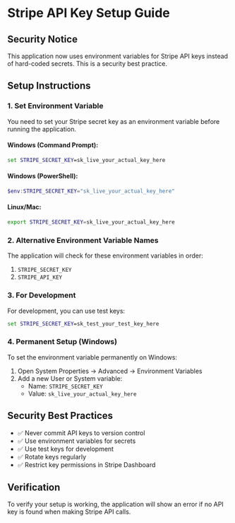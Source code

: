 # Stripe API Key Setup Guide

## Security Notice
This application now uses environment variables for Stripe API keys instead of hard-coded secrets. This is a security best practice.

## Setup Instructions

### 1. Set Environment Variable
You need to set your Stripe secret key as an environment variable before running the application.

#### Windows (Command Prompt):
```cmd
set STRIPE_SECRET_KEY=sk_live_your_actual_key_here
```

#### Windows (PowerShell):
```powershell
$env:STRIPE_SECRET_KEY="sk_live_your_actual_key_here"
```

#### Linux/Mac:
```bash
export STRIPE_SECRET_KEY=sk_live_your_actual_key_here
```

### 2. Alternative Environment Variable Names
The application will check for these environment variables in order:
1. `STRIPE_SECRET_KEY`
2. `STRIPE_API_KEY`

### 3. For Development
For development, you can use test keys:
```cmd
set STRIPE_SECRET_KEY=sk_test_your_test_key_here
```

### 4. Permanent Setup (Windows)
To set the environment variable permanently on Windows:
1. Open System Properties → Advanced → Environment Variables
2. Add a new User or System variable:
   - Name: `STRIPE_SECRET_KEY`
   - Value: `sk_live_your_actual_key_here`

## Security Best Practices
- ✅ Never commit API keys to version control
- ✅ Use environment variables for secrets
- ✅ Use test keys for development
- ✅ Rotate keys regularly
- ✅ Restrict key permissions in Stripe Dashboard

## Verification
To verify your setup is working, the application will show an error if no API key is found when making Stripe API calls.
